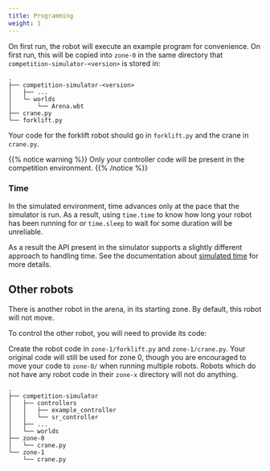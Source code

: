 ```yaml
---
title: Programming
weight: 1
---
```


On first run, the robot will execute an example program for convenience. On first run, this will be copied into `zone-0` in the same directory that `competition-simulator-<version>` is stored in:

```
.
├── competition-simulator-<version>
│   ├── ...
│   └─ worlds
│       └── Arena.wbt
├── crane.py
└── forklift.py
```

Your code for the forklift robot should go in `forklift.py` and the crane in `crane.py`.

{{% notice warning %}}
Only your controller code will be present in the competition environment.
{{% /notice %}}

### Time

In the simulated environment, time advances only at the pace that the simulator
is run. As a result, using `time.time` to know how long your robot has been
running for or `time.sleep` to wait for some duration will be unreliable.

As a result the API present in the simulator supports a slightly different
approach to handling time. See the documentation about [simulated time](./time)
for more details.

## Other robots

There is another robot in the arena, in its starting zone. By default, this robot will not move.

To control the other robot, you will need to provide its code:

Create the robot code in `zone-1/forklift.py` and `zone-1/crane.py`. Your original code will still be used for zone 0, though you are encouraged to move your code to `zone-0/` when running multiple robots. Robots which do not have any robot code in their `zone-x` directory will not do anything.

``` plain
.
├── competition-simulator
│   ├── controllers
│   │   ├── example_controller
│   │   └── sr_controller
│   ├── ...
│   └── worlds
├── zone-0
│   └── crane.py
└── zone-1
    └── crane.py
```
